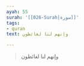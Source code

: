 ```yaml
---
ayah: 55
surah: '[[026-Surah|سورة]]'
tags:
- quran
text: وإنهم لنا لغائظون

---
```

> وإنهم لنا لغائظون
